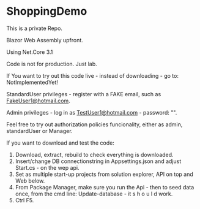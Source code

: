 # ShoppingDemo

This is a private Repo. 

Blazor Web Assembly upfront. 

Using Net.Core 3.1

Code is not for production. 
Just lab.

If You want to try out this code live - instead of downloading - go to: NotImplementedYet!

StandardUser privileges - register with a FAKE email, such as FakeUser1@hotmail.com.

Admin privileges - log in as TestUser1@hotmail.com - password: "".

Feel free to try out authorization policies funcionality, either as admin, standardUser or Manager.

If you want to download and test the code:

1. Download, extract, rebuild to check everything is downloaded.
2. Insert/change DB connectionstring in Appsettings.json and adjust Start.cs - on the wep api.
3. Set as multiple start-up projects from solution explorer, API on top and Web below.
4. From Package Manager, make sure you run the Api - then to seed data once, from the cmd line: Update-database  - it s h o u l d work.
5. Ctrl F5.

